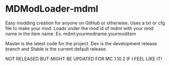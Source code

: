 # MDModLoader-mdml
Easy modding creation for anyone on GitHub or otherwise. Uses a txt or cfg file to make your mod. Loads under the mod id of mdml with your mod name in the item name. Ex. mdml:yourmodname.yourmoditem

Master is the latest code for the project. Dev is the development release branch and Stable is the current default release.


NOT RELEASED BUT MIGHT BE UPDATED FOR MC 1.10.2 IF I FEEL LIKE IT!
